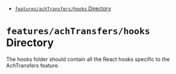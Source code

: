 <!-- START doctoc generated TOC please keep comment here to allow auto update -->
<!-- DON'T EDIT THIS SECTION, INSTEAD RE-RUN doctoc TO UPDATE -->

- [`features/achTransfers/hooks` Directory](#featuresachtransfershooks-directory)

<!-- END doctoc generated TOC please keep comment here to allow auto update -->

# `features/achTransfers/hooks` Directory

The hooks folder should contain all the React hooks specific to the AchTransfers feature.
